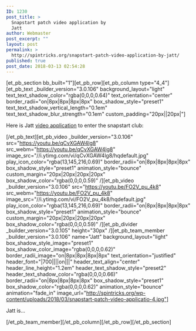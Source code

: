 ```yaml
---
ID: 1230
post_title: >
  Snapstart patch video application by
  Jatt
author: Webmaster
post_excerpt: ""
layout: post
permalink: >
  http://spintricks.org/snapstart-patch-video-application-by-jatt/
published: true
post_date: 2018-03-13 02:54:28
---
```

[et_pb_section bb_built="1"][et_pb_row][et_pb_column type="4_4"][et_pb_text _builder_version="3.0.106" background_layout="light" text_text_shadow_color="rgba(0,0,0,0.64)" text_orientation="center" border_radii="on|8px|8px|8px|8px" box_shadow_style="preset1" text_text_shadow_vertical_length="0.1em" text_text_shadow_blur_strength="0.1em" custom_padding="20px||20px|"]

Here is Jatt <a href="/tag/patch-application-video">video application</a> to enter the snapstart club:

[/et_pb_text][et_pb_video _builder_version="3.0.106" src="https://youtu.be/qCvXGAW4lg8" src_webm="https://youtu.be/qCvXGAW4lg8" image_src="//i.ytimg.com/vi/qCvXGAW4lg8/hqdefault.jpg" play_icon_color="rgba(13,145,216,0.69)" border_radii="on|8px|8px|8px|8px" box_shadow_style="preset1" animation_style="bounce" custom_margin="20px|20px|20px|20px" box_shadow_color="rgba(0,0,0,0.59)" /][et_pb_video _builder_version="3.0.106" src="https://youtu.be/FO2V_pu_4k8" src_webm="https://youtu.be/FO2V_pu_4k8" image_src="//i.ytimg.com/vi/FO2V_pu_4k8/hqdefault.jpg" play_icon_color="rgba(13,145,216,0.69)" border_radii="on|8px|8px|8px|8px" box_shadow_style="preset1" animation_style="bounce" custom_margin="20px|20px|20px|20px" box_shadow_color="rgba(0,0,0,0.59)" /][et_pb_divider _builder_version="3.0.105" height="30px" /][et_pb_team_member _builder_version="3.0.106" name="Jatt" background_layout="light" box_shadow_style_image="preset1" box_shadow_color_image="rgba(0,0,0,0.62)" border_radii_image="on|8px|8px|8px|8px" text_orientation="justified" header_font="|700||||on|||" header_text_align="center" header_line_height="1.2em" header_text_shadow_style="preset2" header_text_shadow_color="rgba(0,0,0,0.66)" border_radii="on|8px|8px|8px|8px" box_shadow_style="preset1" box_shadow_color="rgba(0,0,0,0.62)" animation_style="bounce" animation="fade_in" image_url="http://spintricks.org/wp-content/uploads/2018/03/snapstart-patch-video-applicatio-4.jpg"]

Jatt is...

[/et_pb_team_member][/et_pb_column][/et_pb_row][/et_pb_section]